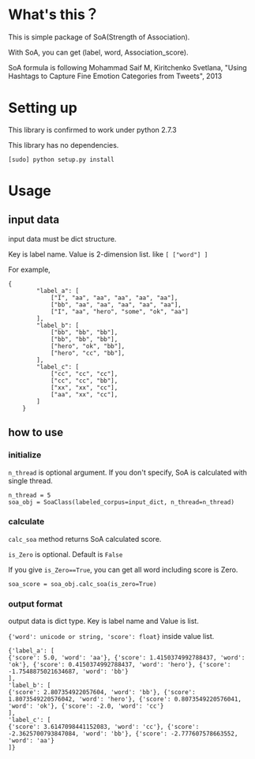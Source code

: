 # What's this？

This is simple package of SoA(Strength of Association).

With SoA, you can get (label, word, Association_score).

SoA formula is following Mohammad Saif M, Kiritchenko Svetlana, "Using Hashtags to Capture Fine Emotion Categories from Tweets", 2013


# Setting up

This library is confirmed to work under python 2.7.3

This library has no dependencies.

```
[sudo] python setup.py install
```

# Usage

## input data

input data must be dict structure.

Key is label name. Value is 2-dimension list. like `[ ["word"] ]`

For example, 

```
{
        "label_a": [
            ["I", "aa", "aa", "aa", "aa", "aa"],
            ["bb", "aa", "aa", "aa", "aa", "aa"],
            ["I", "aa", "hero", "some", "ok", "aa"]
        ],
        "label_b": [
            ["bb", "bb", "bb"],
            ["bb", "bb", "bb"],
            ["hero", "ok", "bb"],
            ["hero", "cc", "bb"],
        ],
        "label_c": [
            ["cc", "cc", "cc"],
            ["cc", "cc", "bb"],
            ["xx", "xx", "cc"],
            ["aa", "xx", "cc"],
        ]
    }
```
    
## how to use

### initialize

`n_thread` is optional argument. If you don't specify, SoA is calculated with single thread.

```
n_thread = 5
soa_obj = SoaClass(labeled_corpus=input_dict, n_thread=n_thread)
```


### calculate

`calc_soa` method returns SoA calculated score.

`is_Zero` is optional. Default is `False`

If you give `is_Zero==True`, you can get all word including score is Zero.
 

```
soa_score = soa_obj.calc_soa(is_zero=True)
```


### output format

output data is dict type. Key is label name and Value is list.

`{'word': unicode or string, 'score': float}` inside value list.


```
{'label_a': [
{'score': 5.0, 'word': 'aa'}, {'score': 1.4150374992788437, 'word': 'ok'}, {'score': 0.4150374992788437, 'word': 'hero'}, {'score': -1.7548875021634687, 'word': 'bb'}
], 
'label_b': [
{'score': 2.807354922057604, 'word': 'bb'}, {'score': 1.8073549220576042, 'word': 'hero'}, {'score': 0.8073549220576041, 'word': 'ok'}, {'score': -2.0, 'word': 'cc'}
], 
'label_c': [
{'score': 3.6147098441152083, 'word': 'cc'}, {'score': -2.3625700793847084, 'word': 'bb'}, {'score': -2.777607578663552, 'word': 'aa'}
]}
```

